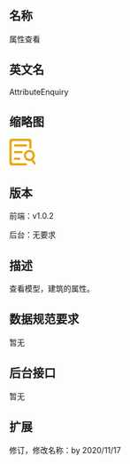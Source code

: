 ## 名称
属性查看

## 英文名
AttributeEnquiry

## 缩略图
![](./logo.png)

## 版本
前端：v1.0.2

后台：无要求  

## 描述
查看模型，建筑的属性。

## 数据规范要求
暂无

## 后台接口
暂无

## 扩展
修订，修改名称：by 2020/11/17

